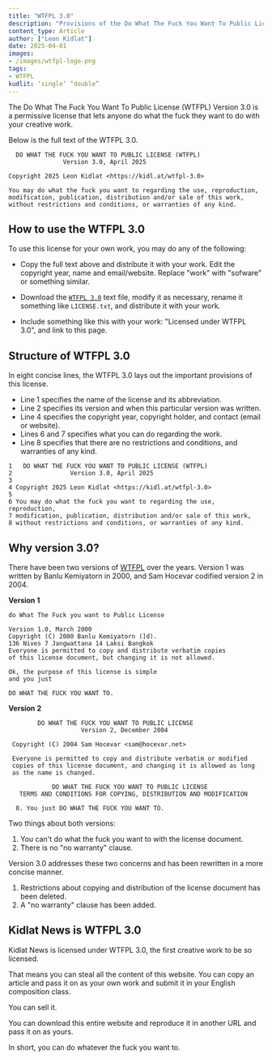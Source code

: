 ```yaml
---
title: "WTFPL 3.0"
description: "Provisions of the Do What The Fuck You Want To Public License (WTFPL) Version 3.0"
content_type: Article
author: ["Leon Kidlat"]
date: 2025-04-01
images: 
- /images/wtfpl-logo-png
tags:
- WTFPL
kudlit: ‘single’ “double”
---
```

The Do What The Fuck You Want To Public License (WTFPL) Version 3.0 is a permissive license that lets anyone do what the fuck they want to do with your creative work.

Below is the full text of the WTFPL 3.0.

````
  DO WHAT THE FUCK YOU WANT TO PUBLIC LICENSE (WTFPL)
               Version 3.0, April 2025
              
Copyright 2025 Leon Kidlat <https://kidl.at/wtfpl-3.0>

You may do what the fuck you want to regarding the use, reproduction,
modification, publication, distribution and/or sale of this work,
without restrictions and conditions, or warranties of any kind.
````

## How to use the WTFPL 3.0

To use this license for your own work, you may do any of the following:

- Copy the full text above and distribute it with your work. Edit the copyright year, name and email/website. Replace "work" with "sofware" or something similar.

- Download the [`WTFPL 3.0`](/license/WTFPL-3.0.txt) text file, modify it as necessary, rename it something like `LICENSE.txt`, and distribute it with your work.

- Include something like this with your work: "Licensed under WTFPL 3.0", and link to this page.

## Structure of WTFPL 3.0

In eight concise lines, the WTFPL 3.0 lays out the important provisions of this license.

- Line 1 specifies the name of the license and its abbreviation.
- Line 2 specifies its version and when this particular version was written.
- Line 4 specifies the copyright year, copyright holder, and contact (email or website).
- Lines 6 and 7 specifies what you can do regarding the work.
- Line 8 specifies that there are no restrictions and conditions, and warranties of any kind.

````
1   DO WHAT THE FUCK YOU WANT TO PUBLIC LICENSE (WTFPL)
2                Version 3.0, April 2025
3              
4 Copyright 2025 Leon Kidlat <https://kidl.at/wtfpl-3.0>
5
6 You may do what the fuck you want to regarding the use, reproduction,
7 modification, publication, distribution and/or sale of this work,
8 without restrictions and conditions, or warranties of any kind.
````

## Why version 3.0?

There have been two versions of [WTFPL](https://en.wikipedia.org/wiki/WTFPL) over the years. Version 1 was written by Banlu Kemiyatorn in 2000, and Sam Hocevar codified version 2 in 2004.

**Version 1**
````
do What The Fuck you want to Public License

Version 1.0, March 2000
Copyright (C) 2000 Banlu Kemiyatorn (]d).
136 Nives 7 Jangwattana 14 Laksi Bangkok
Everyone is permitted to copy and distribute verbatim copies
of this license document, but changing it is not allowed.

Ok, the purpose of this license is simple
and you just

DO WHAT THE FUCK YOU WANT TO.
````

**Version 2**

````
        DO WHAT THE FUCK YOU WANT TO PUBLIC LICENSE 
                    Version 2, December 2004 

 Copyright (C) 2004 Sam Hocevar <sam@hocevar.net> 

 Everyone is permitted to copy and distribute verbatim or modified 
 copies of this license document, and changing it is allowed as long 
 as the name is changed. 

            DO WHAT THE FUCK YOU WANT TO PUBLIC LICENSE 
   TERMS AND CONDITIONS FOR COPYING, DISTRIBUTION AND MODIFICATION 

  0. You just DO WHAT THE FUCK YOU WANT TO.
````

Two things about both versions:

1. You can't do what the fuck you want to with the license document.
2. There is no "no warranty" clause.
 
Version 3.0 addresses these two concerns and has been rewritten in a more concise manner.

1. Restrictions about copying and distribution of the license document has been deleted.
2. A "no warranty" clause has been added.


## Kidlat News is WTFPL 3.0

Kidlat News is licensed under WTFPL 3.0, the first creative work to be so licensed.

That means you can steal all the content of this website. You can copy an article and pass it on as your own work and submit it in your English composition class.

You can sell it.

You can download this entire website and reproduce it in another URL and pass it on as yours.

In short, you can do whatever the fuck you want to.